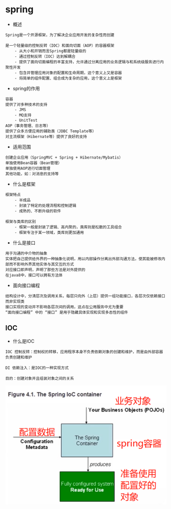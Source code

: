 # spring

* 概述
~~~text
Spring是一个开源框架，为了解决企业应用开发的复杂性而创建

是一个轻量级的控制反转（IOC）和面向切面（AOP）的容器框架
    - 从大小和开销而言Spring都是轻量级的
    - 通过控制反转（IOC）达到解耦合
    - 提供了面向切面编程的丰富支持，允许通过分离应用的业务逻辑与和系统级服务进行内聚性开发
    - 包含并管理应用对象的配置和生命周期，这个意义上又是容器
    - 将简单的组件配置、组合成为复杂的应用，这个意义上是框架
~~~

* spring的作用
~~~text
容器
提供了对多种技术的支持
    - JMS
    - MQ支持
    - UnitTest
AOP（事务管理、日志等）
提供了众多方便应用的辅助类（JDBC Template等）
对主流框架（Hibernate等）提供了良好的支持
~~~

* 适用范围
~~~text
创建企业应用（SpringMVC + Spring + Hibernate/Mybatis）
单独使用Bean容器（Bean管理）
单独使用AOP进行切面管理
其他功能，如：对消息的支持等

~~~

* 什么是框架
~~~text
框架特点
    - 半成品
    - 封装了特定的处理流程和控制逻辑
    - 成熟的、不断升级的软件

框架与类库的区别
    - 框架一般是封装了逻辑、高内聚的，类库则是松散的工具组合
    - 框架专注于某一领域，类库则更加通用
~~~

* 什么是接口
~~~text
用于沟通的中介物的抽象
实体把自己提供给外界的一种抽象化说明，用以内部操作分离出外部沟通方法，使其能被修改内部而不影响外界其他实体与其交互的方式
对应接口即声明，声明了那些方法是对外提供的
在java8中，接口可以拥有方法体
~~~

* 面向接口编程
~~~text
结构设计中，分清层次及调用关系，每层只向外（上层）提供一组功能接口，各层次仅依赖接口而非实现类
接口实现的变动并不影响各层次间的调用，这点在公用服务中尤为重要
“面向接口编程” 中的 “接口” 是用于隐藏具体实现和实现多态性的组件
~~~

## IOC

* 什么是IOC
~~~text
IOC 控制反转：控制权的转移，应用程序本身不负责依赖对象的创建和维护，而是由外部容器负责创建和维护

DI 依赖注入：是IOC的一种实现方式

目的：创建对象并且组装对象之间的关系
~~~

![img_0.png](image/IOC.png)
















